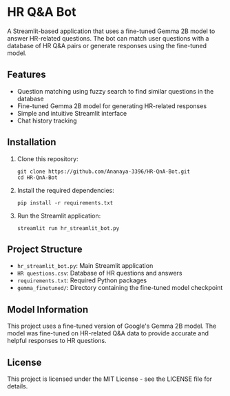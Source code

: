 # HR Q&A Bot

A Streamlit-based application that uses a fine-tuned Gemma 2B model to answer HR-related questions. The bot can match user questions with a database of HR Q&A pairs or generate responses using the fine-tuned model.

## Features

- Question matching using fuzzy search to find similar questions in the database
- Fine-tuned Gemma 2B model for generating HR-related responses
- Simple and intuitive Streamlit interface
- Chat history tracking

## Installation

1. Clone this repository:
   ```
   git clone https://github.com/Ananaya-3396/HR-QnA-Bot.git
   cd HR-QnA-Bot
   ```

2. Install the required dependencies:
   ```
   pip install -r requirements.txt
   ```

3. Run the Streamlit application:
   ```
   streamlit run hr_streamlit_bot.py
   ```

## Project Structure

- `hr_streamlit_bot.py`: Main Streamlit application
- `HR questions.csv`: Database of HR questions and answers
- `requirements.txt`: Required Python packages
- `gemma_finetuned/`: Directory containing the fine-tuned model checkpoint

## Model Information

This project uses a fine-tuned version of Google's Gemma 2B model. The model was fine-tuned on HR-related Q&A data to provide accurate and helpful responses to HR questions.

## License

This project is licensed under the MIT License - see the LICENSE file for details.